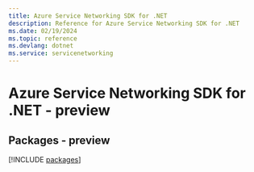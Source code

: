 ```yaml
---
title: Azure Service Networking SDK for .NET
description: Reference for Azure Service Networking SDK for .NET
ms.date: 02/19/2024
ms.topic: reference
ms.devlang: dotnet
ms.service: servicenetworking
---
```

# Azure Service Networking SDK for .NET - preview
## Packages - preview
[!INCLUDE [packages](service-networking-index.md)]